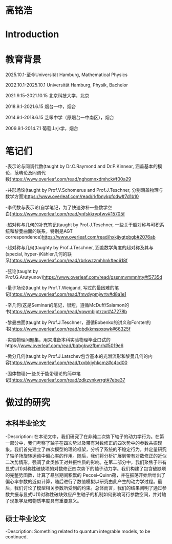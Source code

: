 # 高铭浩

# Introduction




# 教育背景


2025.10.1-至今Universität Hamburg, Mathematical Physics

2022.10.1-2025.10.1 Universität Hamburg, Physik, Bachelor

2021.9.15-2021.10.15 北京科技大学，北京

2018.9.1-2021.6.15 烟台一中，烟台

2014.9.1-2018.6.15 芝罘中学（原烟台一中南区），烟台

2009.9.1-2014.7.1 葡萄山小学，烟台


# 笔记们

-表示论与同调代数(taught by Dr.C.Raymond and Dr.P.Kinnear, 涵盖基本的模论，范畴论及同调代数)https://www.overleaf.com/read/nghqmnxdmhck#f00a29

-共形场论(taught by Prof.V.Schomerus and Prof.J.Teschner, 分别涵盖物理与数学方面)https://www.overleaf.com/read/rkfbnykpfcdw#7d1b10

-李代数与表示论(自学笔记，为了快速弥补一些数学空白)https://www.overleaf.com/read/ynfskkrypfwv#15705f

-超对称与几何的补充笔记(taught by Prof.J.Teschner, 一些关于超对称与可积系统和黎曼曲面的联系，特别是AGT correspondence)https://www.overleaf.com/read/hxkjjygtpbgb#2076ab

-超对称与几何(taughty by Prof.J.Teschner, 涵盖数学角度的超对称及其与(special, hyper-)Kähler几何的联系)https://www.overleaf.com/read/rbrkwzzmhhnk#ec618f

-弦论(taught by Prof.G.Arutyunov)https://www.overleaf.com/read/gssnmvmmnhty#f5735d

-量子场论(taught by Prof.T.Weigand, 写过的最困难的笔记)https://www.overleaf.com/read/fmvdypmjwrtv#d8a1e1

-辛几何(这是Seminar的笔记，很短，遵循McDuff/Salamon的书)https://www.overleaf.com/read/vpwmbjptrzxr#47278b

-黎曼曲面(taught by Prof.J.Teschner，遵循Bobenko的讲义和Forster的书)https://www.overleaf.com/read/qbdkkmspxpwk#66325f

-实验物理问题集，用来准备本科实验物理毕业口试的https://www.overleaf.com/read/bqbgkwzfbmrh#5019e6

-微分几何(taught by Prof.J.Latschev包含基本的光滑流形和黎曼几何的内容)https://www.overleaf.com/read/txvbkjyhkcmz#c4cd00

-固体物理(一些关于能带理论的简单笔记)https://www.overleaf.com/read/zdkzvnkvrrgt#7ebe37


# 做过的研究
## 本科毕业论文
-Description: 在本论文中，我们研究了在非纯二次势下轴子的动力学行为。在第一部分中，我们考察了轴子在四次势以及带有对数修正的四次势中的参数共振现象。我们首先建立了四次模型的理论框架，分析了系统的不稳定行为，并定量研究了轴子场旋转运动中偏心率的作用。随后，我们将分析扩展到带有对数修正的近似二次势情形，强调了此类修正对共振性质的影响。在第二部分中，我们聚焦于带有显式U(1)对称性破缺项的对数修正四次势下的轴子动力学。我们构建了包含破缺项的完整势函数，计算了暴胀期间积累的 Peccei–Quinn荷，并在振荡开始后给出了偏心率参数的近似计算，随后进行了数值模拟以研究由此产生的动力学过程。最后，我们讨论了模型相关参数所受到的约束。总体而言，我们的结果阐明了通过参数共振与显式U(1)对称性破缺效应产生轴子的机制如何影响可行参数空间，并对轴子现象学及暗物质丰度具有重要意义。


## 硕士毕业论文

-Description: Something related to quantum integrable models, to be continued.








